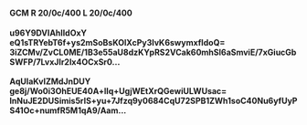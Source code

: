 #### GCM R 20/0c/400 L 20/0c/400
**u96Y9DVIAhIldOxY**<br/>**eQ1sTRYebT6f+ys2mSoBsKOlXcPy3lvK6swymxfIdoQ=**<br/>**3iZCMv/ZvCL0ME/1B3e55aU8dzKYpRS2VCak60mhSl6aSmviE/7xGiucGbSWFP/7LvxJIr2Ix4OCxSr0...**<br/><br/>
**AqUIaKvIZMdJnDUY**<br/>**ge8j/Wo0i3OhEUE40A+lIq+UgjWEtXrQGewiULWUsac=**<br/>**lnNuJE2DUSimis5rIS+yu+7Jfzq9y0684CqU72SPB1ZWh1soC40Nu6yfUyPS41Oc+numfR5M1qA9/Aam...**
